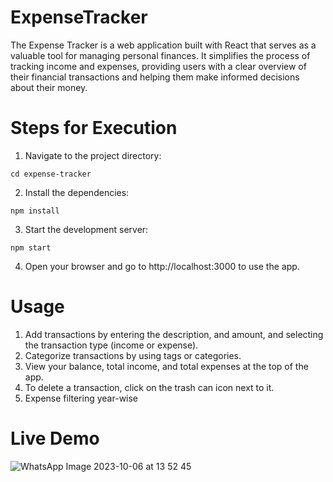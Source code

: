 # ExpenseTracker

The Expense Tracker is a web application built with React that serves as a valuable tool for managing personal finances. It simplifies the process of tracking income and expenses, providing users with a clear overview of their financial transactions and helping them make informed decisions about their money.
# Steps for Execution

1. Navigate to the project directory:


```cd expense-tracker```


2. Install the dependencies:

```npm install```

3. Start the development server:

```npm start```

4. Open your browser and go to http://localhost:3000 to use the app.

# Usage
1. Add transactions by entering the description, and amount, and selecting the transaction type (income or expense).
2. Categorize transactions by using tags or categories.
3. View your balance, total income, and total expenses at the top of the app.
4. To delete a transaction, click on the trash can icon next to it.
5. Expense filtering year-wise

# Live Demo 
![WhatsApp Image 2023-10-06 at 13 52 45](https://github.com/ashpreetkaur25/ExpenseTracker/assets/82947364/89c0318d-5331-4975-9a58-933560481f3f)
